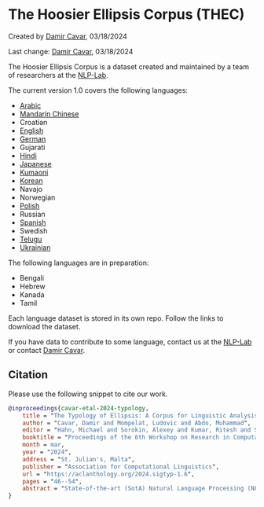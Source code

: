 # The Hoosier Ellipsis Corpus (THEC)

Created by [Damir Cavar], 03/18/2024

Last change: [Damir Cavar], 03/18/2024

The Hoosier Ellipsis Corpus is a dataset created and maintained by a team of researchers at the [NLP-Lab](https://nlp-lab.org/).

The current version 1.0 covers the following languages:

- [Arabic](https://github.com/dcavar/thec_ara)
- [Mandarin Chinese](https://github.com/dcavar/thec_cmn)
- Croatian
- [English](https://github.com/dcavar/thec_eng)
- [German](https://github.com/dcavar/thec_deu)
- Gujarati
- [Hindi](https://github.com/dcavar/thec_hin)
- [Japanese](https://github.com/dcavar/thec_jpn)
- [Kumaoni](https://github.com/dcavar/thec_kfy)
- [Korean](https://github.com/dcavar/thec_kor)
- Navajo
- Norwegian
- [Polish](https://github.com/dcavar/thec_pol)
- Russian
- [Spanish](https://github.com/dcavar/thec_spa)
- Swedish
- [Telugu](https://github.com/dcavar/thec_tel)​
- [Ukrainian](https://github.com/dcavar/thec_ukr)​

The following languages are in preparation:

- Bengali
- Hebrew
- Kanada
- Tamil

Each language dataset is stored in its own repo. Follow the links to download the dataset.

If you have data to contribute to some language, contact us at the [NLP-Lab](https://nlp-lab.org/) or contact [Damir Cavar].


## Citation

Please use the following snippet to cite our work.

```bibtex
@inproceedings{cavar-etal-2024-typology,
    title = "The Typology of Ellipsis: A Corpus for Linguistic Analysis and Machine Learning Applications",
    author = "Cavar, Damir and Mompelat, Ludovic and Abdo, Muhammad",
    editor = "Hahn, Michael and Sorokin, Alexey and Kumar, Ritesh and Shcherbakov, Andreas and Otmakhova, Yulia and Yang, Jinrui and Serikov, Oleg and Rani, Priya and Ponti, Edoardo M. and Murado{\u{g}}lu, Saliha and Gao, Rena and Cotterell, Ryan and Vylomova, Ekaterina",
    booktitle = "Proceedings of the 6th Workshop on Research in Computational Linguistic Typology and Multilingual NLP",
    month = mar,
    year = "2024",
    address = "St. Julian's, Malta",
    publisher = "Association for Computational Linguistics",
    url = "https://aclanthology.org/2024.sigtyp-1.6",
    pages = "46--54",
    abstract = "State-of-the-art (SotA) Natural Language Processing (NLP) technology faces significant challenges with constructions that contain ellipses. Although theoretically well-documented and understood, there needs to be more sufficient cross-linguistic language resources to document, study, and ultimately engineer NLP solutions that can adequately provide analyses for ellipsis constructions. This article describes the typological data set on ellipsis that we created for currently seventeen languages. We demonstrate how SotA parsers based on a variety of syntactic frameworks fail to parse sentences with ellipsis, and in fact, probabilistic, neural, and Large Language Models (LLM) do so, too. We demonstrate experiments that focus on detecting sentences with ellipsis, predicting the position of elided elements, and predicting elided surface forms in the appropriate positions. We show that cross-linguistic variation of ellipsis-related phenomena has different consequences for the architecture of NLP systems.",
}
```



[Damir Cavar]: http://damir.cavar.me/ "Damir Cavar"
[Hoosier Ellipsis Corpus]: https://nlp-lab.org/ellipsis/ "Hoosier Ellipsis Corpus"
[the Hoosier Ellipsis Corpus]: https://nlp-lab.org/ellipsis/ "the Hoosier Ellipsis Corpus"
[NLP-Lab]: https://nlp-lab.org/ "NLP-Lab"
